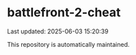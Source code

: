 # battlefront-2-cheat

Last updated: 2025-06-03 15:20:39

This repository is automatically maintained.
